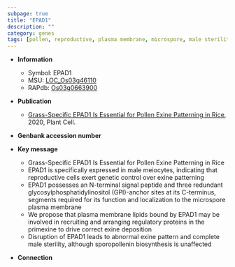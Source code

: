 ```yaml
---
subpage: true
title: "EPAD1"
description: ""
category: genes
tags: [pollen, reproductive, plasma membrane, microspore, male sterility]
---
```


* **Information**  
    + Symbol: EPAD1  
    + MSU: [LOC_Os03g46110](http://rice.plantbiology.msu.edu/cgi-bin/ORF_infopage.cgi?orf=LOC_Os03g46110)  
    + RAPdb: [Os03g0663900](http://rapdb.dna.affrc.go.jp/viewer/gbrowse_details/irgsp1?name=Os03g0663900)  

* **Publication**  
    + [Grass-Specific EPAD1 Is Essential for Pollen Exine Patterning in Rice](http://www.ncbi.nlm.nih.gov/pubmed?term=Grass-Specific+EPAD1+Is+Essential+for+Pollen+Exine+Patterning+in+Rice%5BTitle%5D), 2020, Plant Cell.

* **Genbank accession number**  

* **Key message**  
    + Grass-Specific EPAD1 Is Essential for Pollen Exine Patterning in Rice
    + EPAD1 is specifically expressed in male meiocytes, indicating that reproductive cells exert genetic control over exine patterning
    + EPAD1 possesses an N-terminal signal peptide and three redundant glycosylphosphatidylinositol (GPI)-anchor sites at its C-terminus, segments required for its function and localization to the microspore plasma membrane
    + We propose that plasma membrane lipids bound by EPAD1 may be involved in recruiting and arranging regulatory proteins in the primexine to drive correct exine deposition
    + Disruption of EPAD1 leads to abnormal exine pattern and complete male sterility, although sporopollenin biosynthesis is unaffected

* **Connection**  



